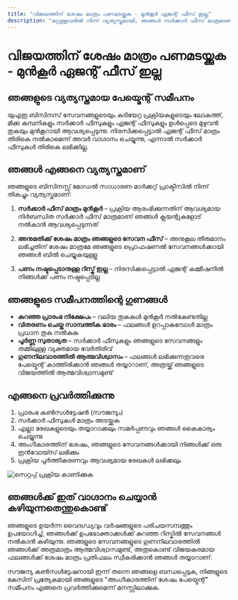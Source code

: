 ```yaml
---
title: "വിജയത്തിന് ശേഷം മാത്രം പണമടയ്ക്കുക - മുൻകൂർ ഏജന്റ് ഫീസ് ഇല്ല"
description: "മറ്റുള്ളവരിൽ നിന്ന് വ്യത്യസ്തമായി, ഞങ്ങൾ സർക്കാർ ഫീസ് മാത്രമാണ് മുൻകൂർ ഈടാക്കുന്നത്, സേവന ഫീസ് അനുമതിക്ക് ശേഷവും. റിസ്ക് ഇല്ല, പൂർണ്ണ സുതാര്യത, ഉറപ്പായ ഫലങ്ങൾ."
---
```


# വിജയത്തിന് ശേഷം മാത്രം പണമടയ്ക്കുക - മുൻകൂർ ഏജന്റ് ഫീസ് ഇല്ല

## ഞങ്ങളുടെ വ്യത്യസ്തമായ പേയ്മെന്റ് സമീപനം

യുഎഇ ബിസിനസ് സേവനങ്ങളുടെയും കുടിയേറ്റ പ്രക്രിയകളുടെയും ലോകത്ത്, മിക്ക കമ്പനികളും സർക്കാർ ഫീസുകളും ഏജന്റ് ഫീസുകളും ഉൾപ്പെടെ മുഴുവൻ തുകയും മുൻകൂറായി ആവശ്യപ്പെടുന്നു. നിരസിക്കപ്പെട്ടാൽ ഏജന്റ് ഫീസ് മാത്രം തിരികെ നൽകാമെന്ന് അവർ വാഗ്ദാനം ചെയ്യുന്നു, എന്നാൽ സർക്കാർ ഫീസുകൾ തിരികെ ലഭിക്കില്ല.

## ഞങ്ങൾ എങ്ങനെ വ്യത്യസ്തമാണ്

ഞങ്ങളുടെ ബിസിനസ്സ് മോഡൽ സാധാരണ മാർക്കറ്റ് പ്രാക്ടീസിൽ നിന്ന് തികച്ചും വ്യത്യസ്തമാണ്:

1. **സർക്കാർ ഫീസ് മാത്രം മുൻകൂർ** – പ്രക്രിയ ആരംഭിക്കുന്നതിന് ആവശ്യമായ നിർബന്ധിത സർക്കാർ ഫീസ് മാത്രമാണ് ഞങ്ങൾ ക്ലയന്റുകളോട് നൽകാൻ ആവശ്യപ്പെടുന്നത്

2. **അനുമതിക്ക് ശേഷം മാത്രം ഞങ്ങളുടെ സേവന ഫീസ്** – അനുകൂല തീരുമാനം ലഭിച്ചതിന് ശേഷം മാത്രമേ ഞങ്ങളുടെ പ്രൊഫഷണൽ സേവനങ്ങൾക്കായി ഞങ്ങൾ ബിൽ ചെയ്യുകയുള്ളൂ

3. **പണം നഷ്ടപ്പെടാനുള്ള റിസ്ക് ഇല്ല** – നിരസിക്കപ്പെട്ടാൽ ഏജന്റ് കമ്മീഷനിൽ നിങ്ങൾക്ക് പണം നഷ്ടപ്പെടില്ല

## ഞങ്ങളുടെ സമീപനത്തിന്റെ ഗുണങ്ങൾ

- **കുറഞ്ഞ പ്രാരംഭ നിക്ഷേപം** – വലിയ തുകകൾ മുൻകൂർ നൽകേണ്ടതില്ല
- **വിതരണം ചെയ്ത സാമ്പത്തിക ഭാരം** – ഫലങ്ങൾ ഉറപ്പാകുമ്പോൾ മാത്രം പ്രധാന തുക നൽകുക
- **പൂർണ്ണ സുതാര്യത** – സർക്കാർ ഫീസുകളും ഞങ്ങളുടെ സേവനങ്ങളും തമ്മിലുള്ള വ്യക്തമായ വേർതിരിവ്
- **ഗുണനിലവാരത്തിൽ ആത്മവിശ്വാസം** – ഫലങ്ങൾ ലഭിക്കുന്നതുവരെ പേയ്മെന്റ് കാത്തിരിക്കാൻ ഞങ്ങൾ തയ്യാറാണ്, അത്രയ്ക്ക് ഞങ്ങളുടെ വിജയത്തിൽ ആത്മവിശ്വാസമുണ്ട്

## എങ്ങനെ പ്രവർത്തിക്കുന്നു

1. പ്രാരംഭ കൺസൾട്ടേഷൻ (സൗജന്യം)
2. സർക്കാർ ഫീസുകൾ മാത്രം അടയ്ക്കുക
3. എല്ലാ രേഖകളുടെയും തയ്യാറാക്കലും സമർപ്പണവും ഞങ്ങൾ കൈകാര്യം ചെയ്യുന്നു
4. അംഗീകാരത്തിന് ശേഷം, ഞങ്ങളുടെ സേവനങ്ങൾക്കായി നിങ്ങൾക്ക് ഒരു ഇൻവോയ്സ് ലഭിക്കും
5. പ്രക്രിയ പൂർത്തീകരണവും ആവശ്യമായ രേഖകൾ ലഭിക്കലും

![സെറ്റപ്പ് പ്രക്രിയ കാണിക്കുക](/img/post-payment-process.svg)

## ഞങ്ങൾക്ക് ഇത് വാഗ്ദാനം ചെയ്യാൻ കഴിയുന്നതെന്തുകൊണ്ട്

ഞങ്ങളുടെ ഉയർന്ന വൈദഗ്ധ്യവും വർഷങ്ങളുടെ പരിചയസമ്പത്തും ഉപയോഗിച്ച്, ഞങ്ങൾക്ക് ഉപഭോക്താക്കൾക്ക് കുറഞ്ഞ റിസ്കിൽ സേവനങ്ങൾ നൽകാൻ കഴിയുന്നു. ഞങ്ങളുടെ സേവനങ്ങളുടെ ഗുണനിലവാരത്തിൽ ഞങ്ങൾക്ക് അത്രമാത്രം ആത്മവിശ്വാസമുണ്ട്, അതുകൊണ്ട് വിജയകരമായ ഫലങ്ങൾക്ക് ശേഷം മാത്രം പ്രതിഫലം സ്വീകരിക്കാൻ ഞങ്ങൾ തയ്യാറാണ്.

സൗജന്യ കൺസൾട്ടേഷനായി ഇന്ന് തന്നെ ഞങ്ങളെ ബന്ധപ്പെടുക, നിങ്ങളുടെ കേസിന് പ്രത്യേകമായി ഞങ്ങളുടെ "അംഗീകാരത്തിന് ശേഷം പേയ്മെന്റ്" സമീപനം എങ്ങനെ പ്രവർത്തിക്കുമെന്ന് മനസ്സിലാക്കുക.